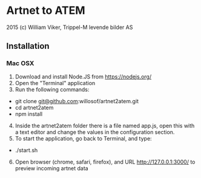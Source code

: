 # Artnet to ATEM

2015 (c) William Viker, Trippel-M levende bilder AS

## Installation
### Mac OSX

1. Download and install Node.JS from https://nodejs.org/
2. Open the "Terminal" application
3. Run the following commands:
  * git clone git@github.com:willosof/artnet2atem.git
  * cd artnet2atem
  * npm install
4. Inside the artnet2atem folder there is a file named app.js, open this with a text editor and change the values in the configuration section.
5. To start the application, go back to Terminal, and type:
  * ./start.sh
6. Open browser (chrome, safari, firefox), and URL http://127.0.0.1:3000/ to preview incoming artnet data
